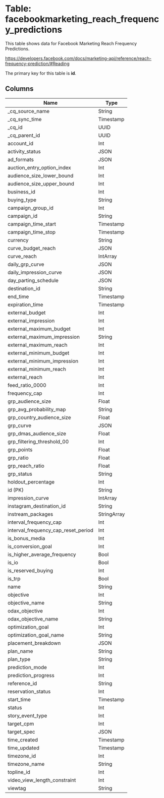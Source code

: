 # Table: facebookmarketing_reach_frequency_predictions

This table shows data for Facebook Marketing Reach Frequency Predictions.

https://developers.facebook.com/docs/marketing-api/reference/reach-frequency-prediction/#Reading

The primary key for this table is **id**.

## Columns

| Name          | Type          |
| ------------- | ------------- |
|_cq_source_name|String|
|_cq_sync_time|Timestamp|
|_cq_id|UUID|
|_cq_parent_id|UUID|
|account_id|Int|
|activity_status|JSON|
|ad_formats|JSON|
|auction_entry_option_index|Int|
|audience_size_lower_bound|Int|
|audience_size_upper_bound|Int|
|business_id|Int|
|buying_type|String|
|campaign_group_id|Int|
|campaign_id|String|
|campaign_time_start|Timestamp|
|campaign_time_stop|Timestamp|
|currency|String|
|curve_budget_reach|JSON|
|curve_reach|IntArray|
|daily_grp_curve|JSON|
|daily_impression_curve|JSON|
|day_parting_schedule|JSON|
|destination_id|String|
|end_time|Timestamp|
|expiration_time|Timestamp|
|external_budget|Int|
|external_impression|Int|
|external_maximum_budget|Int|
|external_maximum_impression|String|
|external_maximum_reach|Int|
|external_minimum_budget|Int|
|external_minimum_impression|Int|
|external_minimum_reach|Int|
|external_reach|Int|
|feed_ratio_0000|Int|
|frequency_cap|Int|
|grp_audience_size|Float|
|grp_avg_probability_map|String|
|grp_country_audience_size|Float|
|grp_curve|JSON|
|grp_dmas_audience_size|Float|
|grp_filtering_threshold_00|Int|
|grp_points|Float|
|grp_ratio|Float|
|grp_reach_ratio|Float|
|grp_status|String|
|holdout_percentage|Int|
|id (PK)|String|
|impression_curve|IntArray|
|instagram_destination_id|String|
|instream_packages|StringArray|
|interval_frequency_cap|Int|
|interval_frequency_cap_reset_period|Int|
|is_bonus_media|Int|
|is_conversion_goal|Int|
|is_higher_average_frequency|Bool|
|is_io|Bool|
|is_reserved_buying|Int|
|is_trp|Bool|
|name|String|
|objective|Int|
|objective_name|String|
|odax_objective|Int|
|odax_objective_name|String|
|optimization_goal|Int|
|optimization_goal_name|String|
|placement_breakdown|JSON|
|plan_name|String|
|plan_type|String|
|prediction_mode|Int|
|prediction_progress|Int|
|reference_id|String|
|reservation_status|Int|
|start_time|Timestamp|
|status|Int|
|story_event_type|Int|
|target_cpm|Int|
|target_spec|JSON|
|time_created|Timestamp|
|time_updated|Timestamp|
|timezone_id|Int|
|timezone_name|String|
|topline_id|Int|
|video_view_length_constraint|Int|
|viewtag|String|